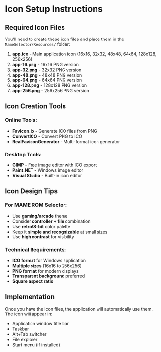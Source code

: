 # Icon Setup Instructions

## Required Icon Files

You'll need to create these icon files and place them in the `MameSelector/Resources/` folder:

1. **app.ico** - Main application icon (16x16, 32x32, 48x48, 64x64, 128x128, 256x256)
2. **app-16.png** - 16x16 PNG version
3. **app-32.png** - 32x32 PNG version
4. **app-48.png** - 48x48 PNG version
5. **app-64.png** - 64x64 PNG version
6. **app-128.png** - 128x128 PNG version
7. **app-256.png** - 256x256 PNG version

## Icon Creation Tools

### Online Tools:
- **Favicon.io** - Generate ICO files from PNG
- **ConvertICO** - Convert PNG to ICO
- **RealFaviconGenerator** - Multi-format icon generator

### Desktop Tools:
- **GIMP** - Free image editor with ICO export
- **Paint.NET** - Windows image editor
- **Visual Studio** - Built-in icon editor

## Icon Design Tips

### For MAME ROM Selector:
- Use **gaming/arcade** theme
- Consider **controller + file** combination
- Use **retro/8-bit** color palette
- Keep it **simple and recognizable** at small sizes
- Use **high contrast** for visibility

### Technical Requirements:
- **ICO format** for Windows application
- **Multiple sizes** (16x16 to 256x256)
- **PNG format** for modern displays
- **Transparent background** preferred
- **Square aspect ratio**

## Implementation

Once you have the icon files, the application will automatically use them. The icon will appear in:
- Application window title bar
- Taskbar
- Alt+Tab switcher
- File explorer
- Start menu (if installed)
